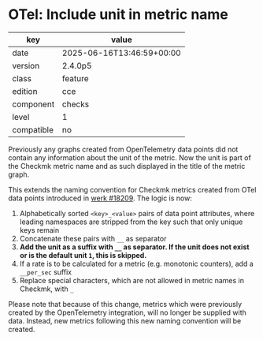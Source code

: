 [//]: # (werk v2)
# OTel: Include unit in metric name

key        | value
---------- | ---
date       | 2025-06-16T13:46:59+00:00
version    | 2.4.0p5
class      | feature
edition    | cce
component  | checks
level      | 1
compatible | no

Previously any graphs created from OpenTelemetry data points did not contain any information about the unit of the metric.
Now the unit is part of the Checkmk metric name and as such displayed in the title of the metric graph.

This extends the naming convention for Checkmk metrics created from OTel data points introduced in [werk #18209](https://checkmk.com/werk/18209).
The logic is now:
1. Alphabetically sorted `<key>_<value>` pairs of data point attributes, where leading namespaces are stripped from the key such that only unique keys remain
2. Concatenate these pairs with `__` as separator
3. **Add the unit as a suffix with `__` as separator. If the unit does not exist or is the default unit `1`, this is skipped.**
4. If a rate is to be calculated for a metric (e.g. monotonic counters), add a `__per_sec` suffix
5. Replace special characters, which are not allowed in metric names in Checkmk, with `_`

Please note that because of this change, metrics which were previously created by the OpenTelemetry integration, will no longer be supplied with data. Instead, new metrics following this new naming convention will be created.
